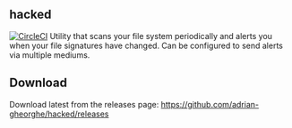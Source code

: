 ## hacked

[![CircleCI](https://circleci.com/gh/adrian-gheorghe/hacked.svg?style=svg)](https://circleci.com/gh/adrian-gheorghe/hacked)
Utility that scans your file system periodically and alerts you when your file signatures have changed. Can be configured to send alerts via multiple mediums.

## Download
Download latest from the releases page: https://github.com/adrian-gheorghe/hacked/releases